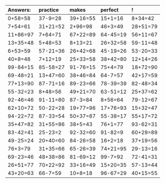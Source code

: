 | Answers: | practice | makes | perfect | ! |
| :--- | :--- | :--- | :--- | :--- |
| 0+58=58 | 37-9=28 | 39+16=55 | 15+1=16 | 8+34=42 | 
| 7+54=61 | 31+21=52 | 2+96=98 | 46+3=49 | 28+51=79 | 
| 11+86=97 | 7+64=71 | 67+22=89 | 64-45=19 | 56+11=67 | 
| 13+35=48 | 5+48=53 | 8+13=21 | 26+32=58 | 59-11=48 | 
| 6+53=59 | 57-21=36 | 26+42=68 | 45-19=26 | 53-20=33 | 
| 40+8=48 | 7+12=19 | 25+33=58 | 38+42=80 | 12+14=26 | 
| 99-84=15 | 85-58=27 | 91-76=15 | 75+4=79 | 18+72=90 | 
| 69-48=21 | 13+47=60 | 38+46=84 | 64-7=57 | 42+17=59 | 
| 77+13=90 | 87-71=16 | 89-23=66 | 78-39=39 | 82-48=34 | 
| 55-32=23 | 8+48=56 | 49+21=70 | 63-51=12 | 25+37=62 | 
| 92-46=46 | 91-11=80 | 87-3=84 | 8+56=64 | 79-12=67 | 
| 62+10=72 | 50-22=28 | 19+77=96 | 17+76=93 | 15+32=47 | 
| 94-22=72 | 87-33=54 | 50+37=87 | 55-38=17 | 55+17=72 | 
| 35+47=82 | 31+55=86 | 38+5=43 | 76+1=77 | 93-62=31 | 
| 83-42=41 | 25-23=2 | 92-32=60 | 91-82=9 | 60+29=89 | 
| 49-25=24 | 20+40=60 | 84-26=58 | 16+2=18 | 37+19=56 | 
| 76+3=79 | 31+35=66 | 65-26=39 | 74+21=95 | 29-13=16 | 
| 69-23=46 | 48+38=86 | 81-69=12 | 99-7=92 | 72-41=31 | 
| 26+51=77 | 70+22=92 | 33+16=49 | 15+20=35 | 57-13=44 | 
| 43+20=63 | 66-7=59 | 10+8=18 | 96-67=29 | 40+15=55 | 
